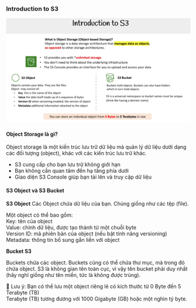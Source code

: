 ### Introduction to S3

![introduction](../images/s3-introduction.png)

#### Object Storage là gì?

Object storage là một kiến trúc lưu trữ dữ liệu mà quản lý dữ liệu dưới dạng các đối tượng (object),
khác với các kiến trúc lưu trữ khác.

- S3 cung cấp cho bạn lưu trữ không giới hạn
- Bạn không cần quan tâm đến hạ tầng phía dưới
- Giao diện S3 Console giúp bạn tải lên và truy cập dữ liệu

#### S3 Object và S3 Bucket

**S3 Object**
Các Object chứa dữ liệu của bạn. Chúng giống như các tệp (file).

Một object có thể bao gồm:  
Key: tên của object  
Value: chính dữ liệu, được tạo thành từ một chuỗi byte  
Version ID: mã phiên bản của object (nếu bật tính năng versioning)  
Metadata: thông tin bổ sung gắn liền với object

**Bucket S3**

Buckets chứa các object. Buckets cũng có thể chứa thư mục, mà trong đó chứa object.
S3 là không gian tên toàn cục, vì vậy tên bucket phải duy nhất (hãy nghĩ giống như tên miền, tức là không được trùng).

📌 Lưu ý:
Bạn có thể lưu một object riêng lẻ có kích thước từ 0 Byte đến 5 Terabyte (TB)  
Terabyte (TB) tương đương với 1000 Gigabyte (GB) hoặc một nghìn tỷ byte.
